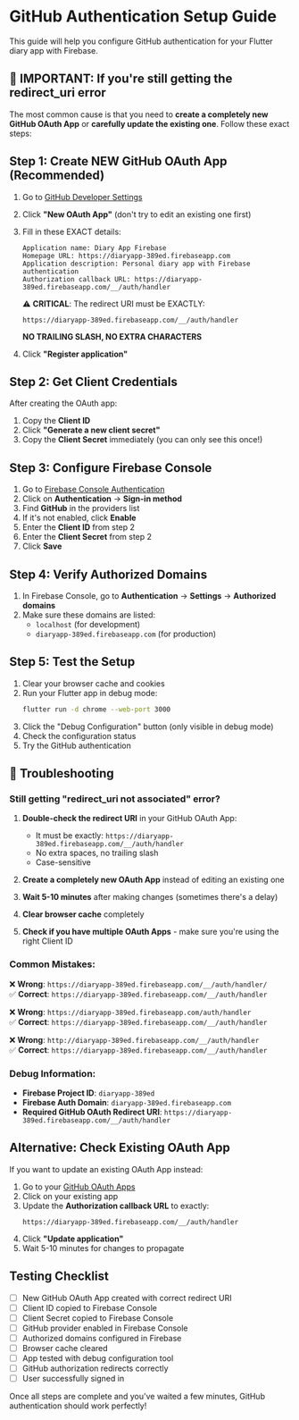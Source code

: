 # GitHub Authentication Setup Guide

This guide will help you configure GitHub authentication for your Flutter diary app with Firebase.

## 🚨 IMPORTANT: If you're still getting the redirect_uri error

The most common cause is that you need to **create a completely new GitHub OAuth App** or **carefully update the existing one**. Follow these exact steps:

## Step 1: Create NEW GitHub OAuth App (Recommended)

1. Go to [GitHub Developer Settings](https://github.com/settings/developers)
2. Click **"New OAuth App"** (don't try to edit an existing one first)
3. Fill in these EXACT details:

   ```
   Application name: Diary App Firebase
   Homepage URL: https://diaryapp-389ed.firebaseapp.com
   Application description: Personal diary app with Firebase authentication
   Authorization callback URL: https://diaryapp-389ed.firebaseapp.com/__/auth/handler
   ```

   ⚠️ **CRITICAL**: The redirect URI must be EXACTLY:
   ```
   https://diaryapp-389ed.firebaseapp.com/__/auth/handler
   ```
   
   **NO TRAILING SLASH, NO EXTRA CHARACTERS**

4. Click **"Register application"**

## Step 2: Get Client Credentials

After creating the OAuth app:

1. Copy the **Client ID** 
2. Click **"Generate a new client secret"**
3. Copy the **Client Secret** immediately (you can only see this once!)

## Step 3: Configure Firebase Console

1. Go to [Firebase Console Authentication](https://console.firebase.google.com/project/diaryapp-389ed/authentication/providers)
2. Click on **Authentication** → **Sign-in method**
3. Find **GitHub** in the providers list
4. If it's not enabled, click **Enable**
5. Enter the **Client ID** from step 2
6. Enter the **Client Secret** from step 2
7. Click **Save**

## Step 4: Verify Authorized Domains

1. In Firebase Console, go to **Authentication** → **Settings** → **Authorized domains**
2. Make sure these domains are listed:
   - `localhost` (for development)
   - `diaryapp-389ed.firebaseapp.com` (for production)

## Step 5: Test the Setup

1. Clear your browser cache and cookies
2. Run your Flutter app in debug mode:
   ```bash
   flutter run -d chrome --web-port 3000
   ```
3. Click the "Debug Configuration" button (only visible in debug mode)
4. Check the configuration status
5. Try the GitHub authentication

## 🔧 Troubleshooting

### Still getting "redirect_uri not associated" error?

1. **Double-check the redirect URI** in your GitHub OAuth App:
   - It must be exactly: `https://diaryapp-389ed.firebaseapp.com/__/auth/handler`
   - No extra spaces, no trailing slash
   - Case-sensitive

2. **Create a completely new OAuth App** instead of editing an existing one

3. **Wait 5-10 minutes** after making changes (sometimes there's a delay)

4. **Clear browser cache** completely

5. **Check if you have multiple OAuth Apps** - make sure you're using the right Client ID

### Common Mistakes:

❌ **Wrong**: `https://diaryapp-389ed.firebaseapp.com/__/auth/handler/`  
✅ **Correct**: `https://diaryapp-389ed.firebaseapp.com/__/auth/handler`

❌ **Wrong**: `https://diaryapp-389ed.firebaseapp.com/auth/handler`  
✅ **Correct**: `https://diaryapp-389ed.firebaseapp.com/__/auth/handler`

❌ **Wrong**: `http://diaryapp-389ed.firebaseapp.com/__/auth/handler`  
✅ **Correct**: `https://diaryapp-389ed.firebaseapp.com/__/auth/handler`

### Debug Information:

- **Firebase Project ID**: `diaryapp-389ed`
- **Firebase Auth Domain**: `diaryapp-389ed.firebaseapp.com`
- **Required GitHub OAuth Redirect URI**: `https://diaryapp-389ed.firebaseapp.com/__/auth/handler`

## Alternative: Check Existing OAuth App

If you want to update an existing OAuth App instead:

1. Go to your [GitHub OAuth Apps](https://github.com/settings/developers)
2. Click on your existing app
3. Update the **Authorization callback URL** to exactly:
   ```
   https://diaryapp-389ed.firebaseapp.com/__/auth/handler
   ```
4. Click **"Update application"**
5. Wait 5-10 minutes for changes to propagate

## Testing Checklist

- [ ] New GitHub OAuth App created with correct redirect URI
- [ ] Client ID copied to Firebase Console  
- [ ] Client Secret copied to Firebase Console
- [ ] GitHub provider enabled in Firebase Console
- [ ] Authorized domains configured in Firebase
- [ ] Browser cache cleared
- [ ] App tested with debug configuration tool
- [ ] GitHub authorization redirects correctly
- [ ] User successfully signed in

Once all steps are complete and you've waited a few minutes, GitHub authentication should work perfectly!